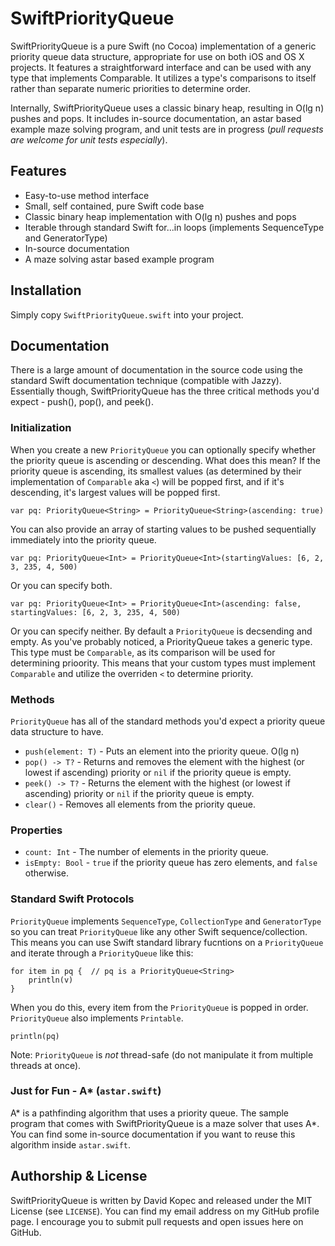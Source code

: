 # SwiftPriorityQueue

SwiftPriorityQueue is a pure Swift (no Cocoa) implementation of a generic priority queue data structure, appropriate for use on both iOS and OS X projects. It features a straightforward interface and can be used with any type that implements Comparable. It utilizes a type's comparisons to itself rather than separate numeric priorities to determine order.

Internally, SwiftPriorityQueue uses a classic binary heap, resulting in O(lg n) pushes and pops. It includes in-source documentation, an astar based example maze solving program, and unit tests are in progress (*pull requests are welcome for unit tests especially*).

## Features
* Easy-to-use method interface
* Small, self contained, pure Swift code base
* Classic binary heap implementation with O(lg n) pushes and pops
* Iterable through standard Swift for...in loops (implements SequenceType and GeneratorType)
* In-source documentation
* A maze solving astar based example program

## Installation
Simply copy `SwiftPriorityQueue.swift` into your project.

## Documentation
There is a large amount of documentation in the source code using the standard Swift documentation technique (compatible with Jazzy).  Essentially though, SwiftPriorityQueue has the three critical methods you'd expect - push(), pop(), and peek().

### Initialization
When you create a new `PriorityQueue` you can optionally specify whether the priority queue is ascending or descending. What does this mean? If the priority queue is ascending, its smallest values (as determined by their implementation of `Comparable` aka `<`) will be popped first, and if it's descending, it's largest values will be popped first.
```
var pq: PriorityQueue<String> = PriorityQueue<String>(ascending: true)
```
You can also provide an array of starting values to be pushed sequentially immediately into the priority queue.
```
var pq: PriorityQueue<Int> = PriorityQueue<Int>(startingValues: [6, 2, 3, 235, 4, 500)
```
Or you can specify both.
```
var pq: PriorityQueue<Int> = PriorityQueue<Int>(ascending: false, startingValues: [6, 2, 3, 235, 4, 500)
```
Or you can specify neither. By default a `PriorityQueue` is decsending and empty. As you've probably noticed, a PriorityQueue takes a generic type. This type must be `Comparable`, as its comparison will be used for determining prioority.  This means that your custom types must implement `Comparable` and utilize the overriden `<` to determine priority.

### Methods
`PriorityQueue` has all of the standard methods you'd expect a priority queue data structure to have.
* `push(element: T)` - Puts an element into the priority queue. O(lg n)
* `pop() -> T?` - Returns and removes the element with the highest (or lowest if ascending) priority or `nil` if the priority queue is empty.
* `peek() -> T?` - Returns the element with the highest (or lowest if ascending) priority or `nil` if the priority queue is empty.
* `clear()` - Removes all elements from the priority queue.

### Properties
* `count: Int` - The number of elements in the priority queue.
* `isEmpty: Bool` - `true` if the priority queue has zero elements, and `false` otherwise.

### Standard Swift Protocols
`PriorityQueue` implements `SequenceType`, `CollectionType` and `GeneratorType` so you can treat `PriorityQueue` like any other Swift sequence/collection. This means you can use Swift standard library fucntions on a `PriorityQueue` and iterate through a `PriorityQueue` like this:
```
for item in pq {  // pq is a PriorityQueue<String>
    println(v)
}
```
When you do this, every item from the `PriorityQueue` is popped in order. `PriorityQueue` also implements `Printable`.
```
println(pq)
```
Note: `PriorityQueue` is *not* thread-safe (do not manipulate it from multiple threads at once).

### Just for Fun - A* (`astar.swift`)
A* is a pathfinding algorithm that uses a priority queue. The sample program that comes with SwiftPriorityQueue is a maze solver that uses A*. You can find some in-source documentation if you want to reuse this algorithm inside `astar.swift`.

## Authorship & License
SwiftPriorityQueue is written by David Kopec and released under the MIT License (see `LICENSE`). You can find my email address on my GitHub profile page. I encourage you to submit pull requests and open issues here on GitHub.
